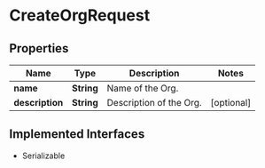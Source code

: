 

# CreateOrgRequest


## Properties

| Name | Type | Description | Notes |
|------------ | ------------- | ------------- | -------------|
|**name** | **String** | Name of the Org. |  |
|**description** | **String** | Description of the Org. |  [optional] |


## Implemented Interfaces

* Serializable


